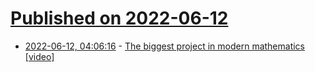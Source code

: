 # [Published on 2022-06-12](index.md)

* [2022-06-12, 04:06:16](https://news.ycombinator.com/item?id=31711336) - [The biggest project in modern mathematics [video]](https://www.youtube.com/watch?v=_bJeKUosqoY)
